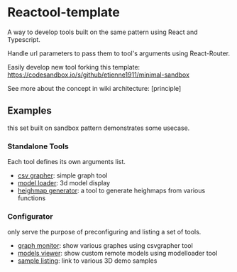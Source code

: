 # Reactool-template

A way to develop tools built on the same pattern using React and Typescript.

Handle url parameters to pass them to tool's arguments using React-Router.

Easily develop new tool forking this template: https://codesandbox.io/s/github/etienne1911/minimal-sandbox

See more about the concept in wiki architecture: [principle]

## Examples

this set built on sandbox pattern demonstrates some usecase.

### Standalone Tools
Each tool defines its own arguments list.

- [csv grapher](https://lfv68.csb.app/): simple graph tool
- [model loader](): 3d model display
- [heighmap generator](): a tool to generate heighmaps from various functions

### Configurator
only serve the purpose of preconfiguring and listing a set of tools.

- [graph monitor](): show various graphes using csvgrapher tool
- [models viewer](): show custom remote models using modelloader tool
- [sample listing](): link to various 3D demo samples

